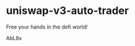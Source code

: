 # uniswap-v3-auto-trader
Free your hands in the defi world!















































AbL8x
